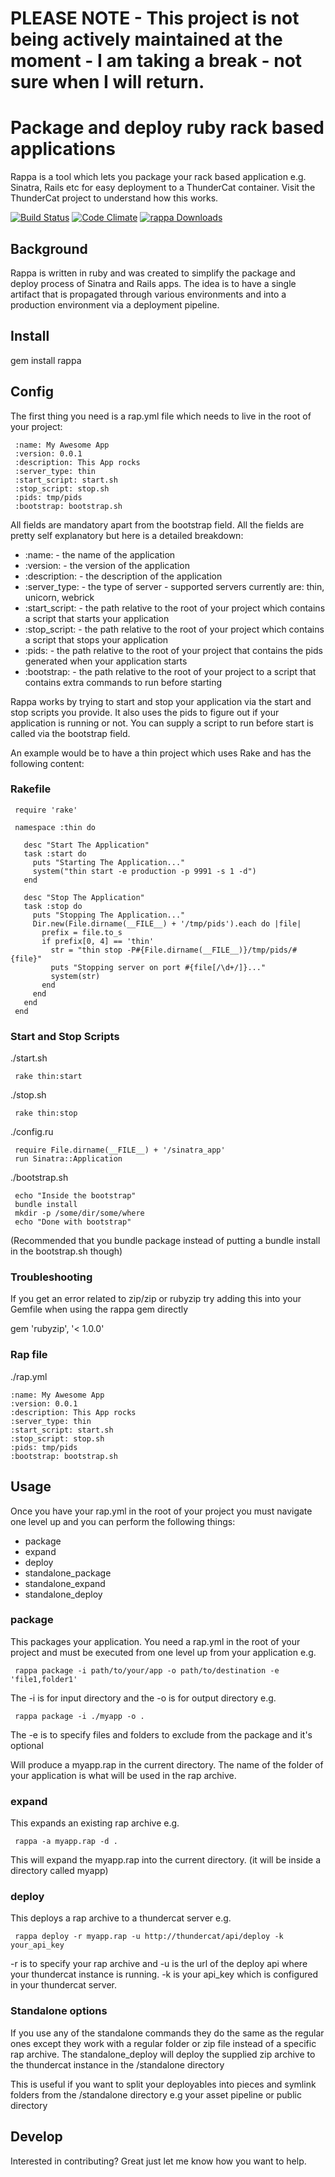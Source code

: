 # PLEASE NOTE - This project is not being actively maintained at the moment - I am taking a break - not sure when I will return.

# Package and deploy ruby rack based applications

Rappa is a tool which lets you package your rack based application e.g. Sinatra, Rails etc for easy deployment to a ThunderCat container.
Visit the ThunderCat project to understand how this works.

[![Build Status](https://travis-ci.org/masterthought/rappa.png?branch=master)](https://travis-ci.org/masterthought/rappa)
[![Code Climate](https://codeclimate.com/repos/51d89bb913d6376ff8018f91/badges/607d6b3238c1b52da631/gpa.png)](https://codeclimate.com/repos/51d89bb913d6376ff8018f91/feed)
[![rappa Downloads](http://www.gemetric.me/images/rappa.gif)](https://rubygems.org/gems/rappa)

## Background

Rappa is written in ruby and was created to simplify the package and deploy process of Sinatra and Rails apps. The idea is to have a single artifact
that is propagated through various environments and into a production environment via a deployment pipeline.

## Install

gem install rappa

## Config

The first thing you need is a rap.yml file which needs to live in the root of your project:

     :name: My Awesome App
     :version: 0.0.1
     :description: This App rocks
     :server_type: thin
     :start_script: start.sh
     :stop_script: stop.sh
     :pids: tmp/pids
     :bootstrap: bootstrap.sh

All fields are mandatory apart from the bootstrap field. All the fields are pretty self explanatory but here is a detailed breakdown:

  * :name: - the name of the application
  * :version: - the version of the application
  * :description: - the description of the application
  * :server_type: - the type of server - supported servers currently are: thin, unicorn, webrick
  * :start_script: - the path relative to the root of your project which contains a script that starts your application
  * :stop_script: - the path relative to the root of your project which contains a script that stops your application
  * :pids: - the path relative to the root of your project that contains the pids generated when your application starts
  * :bootstrap: - the path relative to the root of your project to a script that contains extra commands to run before starting

Rappa works by trying to start and stop your application via the start and stop scripts you provide. It also uses the pids to figure out if
your application is running or not. You can supply a script to run before start is called via the bootstrap field.

An example would be to have a thin project which uses Rake and has the following content:

### Rakefile

     require 'rake'

     namespace :thin do

       desc "Start The Application"
       task :start do
         puts "Starting The Application..."
         system("thin start -e production -p 9991 -s 1 -d")
       end

       desc "Stop The Application"
       task :stop do
         puts "Stopping The Application..."
         Dir.new(File.dirname(__FILE__) + '/tmp/pids').each do |file|
           prefix = file.to_s
           if prefix[0, 4] == 'thin'
             str = "thin stop -P#{File.dirname(__FILE__)}/tmp/pids/#{file}"
             puts "Stopping server on port #{file[/\d+/]}..."
             system(str)
           end
         end
       end
     end

### Start and Stop Scripts

./start.sh

     rake thin:start

./stop.sh

     rake thin:stop

./config.ru

     require File.dirname(__FILE__) + '/sinatra_app'
     run Sinatra::Application

./bootstrap.sh

     echo "Inside the bootstrap"
     bundle install
     mkdir -p /some/dir/some/where
     echo "Done with bootstrap"

(Recommended that you bundle package instead of putting a bundle install in the bootstrap.sh though)

### Troubleshooting

If you get an error related to zip/zip or rubyzip try adding this into your Gemfile when using the rappa gem directly

gem 'rubyzip', '< 1.0.0'

### Rap file

./rap.yml

    :name: My Awesome App
    :version: 0.0.1
    :description: This App rocks
    :server_type: thin
    :start_script: start.sh
    :stop_script: stop.sh
    :pids: tmp/pids
    :bootstrap: bootstrap.sh

## Usage

Once you have your rap.yml in the root of your project you must navigate one level up and you can perform the following things:

  * package
  * expand
  * deploy
  * standalone_package
  * standalone_expand
  * standalone_deploy

### package

This packages your application. You need a rap.yml in the root of your project and must be executed from one level up from your application e.g.

     rappa package -i path/to/your/app -o path/to/destination -e 'file1,folder1'

The -i is for input directory and the -o is for output directory e.g.

     rappa package -i ./myapp -o .

The -e is to specify files and folders to exclude from the package and it's optional

Will produce a myapp.rap in the current directory. The name of the folder of your application is what will be used in the rap archive.

### expand

This expands an existing rap archive e.g.

     rappa -a myapp.rap -d .

This will expand the myapp.rap into the current directory. (it will be inside a directory called myapp)

### deploy

This deploys a rap archive to a thundercat server e.g.

     rappa deploy -r myapp.rap -u http://thundercat/api/deploy -k your_api_key

-r is to specify your rap archive and -u is the url of the deploy api where your thundercat instance is running. -k is your api_key which is configured in your
thundercat server.

### Standalone options

If you use any of the standalone commands they do the same as the regular ones except they work with a regular folder or zip file instead of a specific rap archive.
The standalone_deploy will deploy the supplied zip archive to the thundercat instance in the /standalone directory

This is useful if you want to split your deployables into pieces and symlink folders from the /standalone directory e.g your asset pipeline or public directory

## Develop

Interested in contributing? Great just let me know how you want to help.

